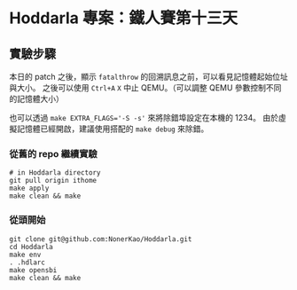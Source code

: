 # Hoddarla 專案：鐵人賽第十三天

## 實驗步驟

本日的 patch 之後，顯示 `fatalthrow` 的回溯訊息之前，可以看見記憶體起始位址與大小。
之後可以使用 `Ctrl+A` `X` 中止 QEMU。（可以調整 QEMU 參數控制不同的記憶體大小）

也可以透過 `make EXTRA_FLAGS='-S -s'` 來將除錯埠設定在本機的 1234。
由於虛擬記憶體已經開啟，建議使用搭配的 `make debug` 來除錯。

### 從舊的 repo 繼續實驗

```
# in Hoddarla directory
git pull origin ithome
make apply
make clean && make
```

### 從頭開始

```
git clone git@github.com:NonerKao/Hoddarla.git
cd Hoddarla
make env
. .hdlarc
make opensbi
make clean && make
```
